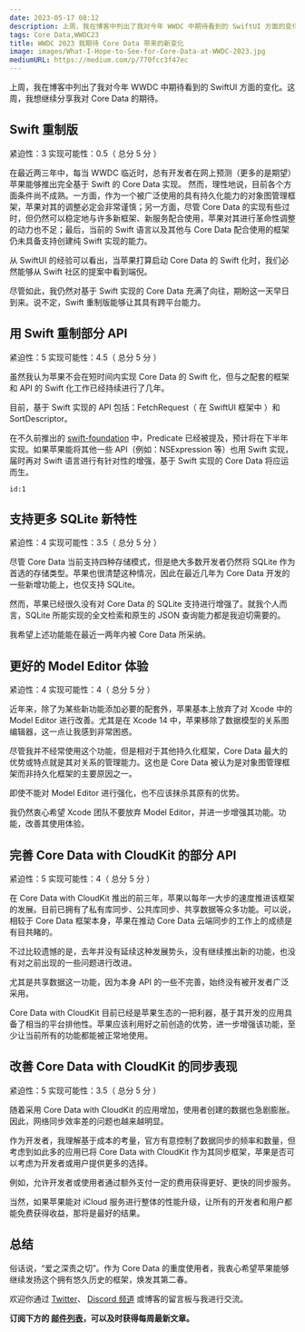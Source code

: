 ```yaml
---
date: 2023-05-17 08:12
description: 上周，我在博客中列出了我对今年 WWDC 中期待看到的 SwiftUI 方面的变化。这周，我想继续分享我对 Core Data 的期待。
tags: Core Data,WWDC23
title: WWDC 2023 我期待 Core Data 带来的新变化
image: images/What-I-Hope-to-See-for-Core-Data-at-WWDC-2023.jpg
mediumURL: https://medium.com/p/770fcc3f47ec
---
```

上周，我在博客中列出了我对今年 WWDC 中期待看到的 SwiftUI 方面的变化。这周，我想继续分享我对 Core Data 的期待。

## Swift 重制版

紧迫性：3  实现可能性：0.5（ 总分 5 分 ）

在最近两三年中，每当 WWDC 临近时，总有开发者在网上预测（更多的是期望）苹果能够推出完全基于 Swift 的 Core Data 实现。 然而，理性地说，目前各个方面条件尚不成熟。一方面，作为一个被广泛使用的具有持久化能力的对象图管理框架，苹果对其的调整必定会非常谨慎；另一方面，尽管 Core Data 的实现有些过时，但仍然可以稳定地与许多新框架、新服务配合使用，苹果对其进行革命性调整的动力也不足；最后，当前的 Swift 语言以及其他与 Core Data 配合使用的框架仍未具备支持创建纯 Swift 实现的能力。

从 SwiftUI 的经验可以看出，当苹果打算启动 Core Data 的 Swift 化时，我们必然能够从 Swift 社区的提案中看到端倪。

尽管如此，我仍然对基于 Swift 实现的 Core Data 充满了向往，期盼这一天早日到来。说不定，Swift 重制版能够让其具有跨平台能力。

## 用 Swift 重制部分 API

紧迫性：5  实现可能性：4.5（ 总分 5 分 ）

虽然我认为苹果不会在短时间内实现 Core Data 的 Swift 化，但与之配套的框架和 API 的 Swift 化工作已经持续进行了几年。

目前，基于 Swift 实现的 API 包括：FetchRequest（ 在 SwiftUI 框架中 ）和 SortDescriptor。

在不久前推出的 [swift-foundation](https://github.com/apple/swift-foundation) 中，Predicate 已经被提及，预计将在下半年实现。如果苹果能将其他一些 API（例如：NSExpression 等）也用 Swift 实现，届时再对 Swift 语言进行有针对性的增强，基于 Swift 实现的 Core Data 将应运而生。

```responser
id:1
```

## 支持更多 SQLite 新特性

紧迫性：4  实现可能性：3.5（ 总分 5 分 ）

尽管 Core Data 当前支持四种存储模式，但是绝大多数开发者仍然将 SQLite 作为首选的存储类型。苹果也很清楚这种情况，因此在最近几年为 Core Data 开发的一些新增功能上，也仅支持 SQLite。

然而，苹果已经很久没有对 Core Data 的 SQLite 支持进行增强了。就我个人而言，SQLite 所能实现的全文检索和原生的 JSON 查询能力都是我迫切需要的。

我希望上述功能能在最近一两年内被 Core Data 所采纳。

## 更好的 Model Editor 体验

紧迫性：4  实现可能性：4（ 总分 5 分 ）

近年来，除了为某些新功能添加必要的配套外，苹果基本上放弃了对 Xcode 中的 Model Editor 进行改善。尤其是在 Xcode 14 中，苹果移除了数据模型的关系图编辑器，这一点让我感到非常困惑。

尽管我并不经常使用这个功能，但是相对于其他持久化框架，Core Data 最大的优势或特点就是其对关系的管理能力。这也是 Core Data 被认为是对象图管理框架而非持久化框架的主要原因之一。

即使不能对 Model Editor 进行强化，也不应该抹杀其原有的优势。

我仍然衷心希望 Xcode 团队不要放弃 Model Editor，并进一步增强其功能。功能，改善其使用体验。

## 完善 Core Data with CloudKit 的部分 API

紧迫性：5  实现可能性：4（ 总分 5 分 ）

在 Core Data with CloudKit 推出的前三年，苹果以每年一大步的速度推进该框架的发展。目前已拥有了私有库同步、公共库同步、共享数据等众多功能。可以说，相较于 Core Data 框架本身，苹果在推动 Core Data 云端同步的工作上的成绩是有目共睹的。

不过比较遗憾的是，去年并没有延续这种发展势头，没有继续推出新的功能，也没有对之前出现的一些问题进行改进。

尤其是共享数据这一功能，因为本身 API 的一些不完善，始终没有被开发者广泛采用。

Core Data with CloudKit 目前已经是苹果生态的一把利器，基于其开发的应用具备了相当的平台排他性。苹果应该利用好之前创造的优势，进一步增强该功能，至少让当前所有的功能都能被正常地使用。

## 改善 Core Data with CloudKit 的同步表现

紧迫性：5  实现可能性：3.5（ 总分 5 分 ）

随着采用 Core Data with CloudKit 的应用增加，使用者创建的数据也急剧膨胀。因此，网络同步效率差的问题也越来越明显。

作为开发者，我理解基于成本的考量，官方有意控制了数据同步的频率和数量，但考虑到如此多的应用已将 Core Data with CloudKit 作为其同步框架，苹果是否可以考虑为开发者或用户提供更多的选择。

例如，允许开发者或使用者通过额外支付一定的费用获得更好、更快的同步服务。

当然，如果苹果能对 iCloud 服务进行整体的性能升级，让所有的开发者和用户都能免费获得收益，那将是最好的结果。

## 总结

俗话说，“爱之深责之切”。作为 Core Data 的重度使用者，我衷心希望苹果能够继续发扬这个拥有悠久历史的框架，焕发其第二春。

欢迎你通过 [Twitter](https://twitter.com/fatbobman)、 [Discord 频道](https://discord.gg/ApqXmy5pQJ) 或博客的留言板与我进行交流。

**订阅下方的 [邮件列表](https://artisanal-knitter-2544.ck.page/d3591dd1e7)，可以及时获得每周最新文章。**
